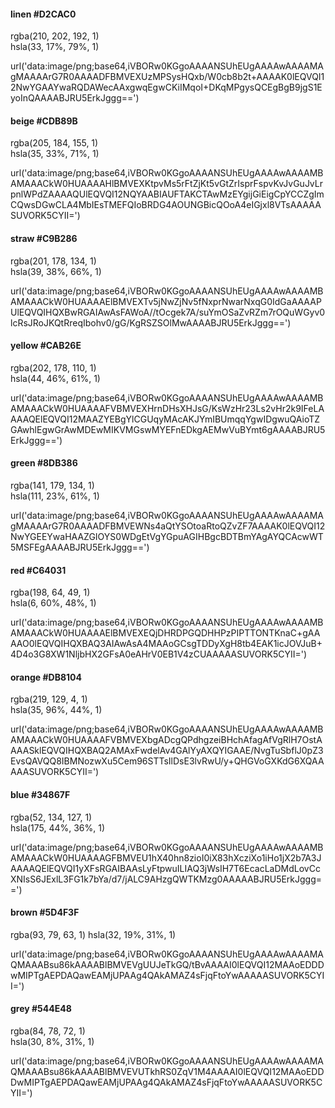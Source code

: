 
#### linen #D2CAC0 

rgba(210, 202, 192, 1)  
hsla(33, 17%, 79%, 1)  

url('data:image/png;base64,iVBORw0KGgoAAAANSUhEUgAAAAwAAAAMAgMAAAArG7R0AAAADFBMVEXUzMPSysHQxb/W0cb8b2t+AAAAK0lEQVQI12NwYGAAYwaRQDAWecAAxgwqEgwCKiIMqoI+DKqMPgysQCEgBgB9jgS1EyoInQAAAABJRU5ErkJggg==')


#### beige #CDB89B  

rgba(205, 184, 155, 1)  
hsla(35, 33%, 71%, 1)  

url('data:image/png;base64,iVBORw0KGgoAAAANSUhEUgAAAAwAAAAMBAMAAACkW0HUAAAAHlBMVEXKtpvMs5rFtZjKt5vGtZrIsprFspvKvJvGuJvLrpnlWPdZAAAAQUlEQVQI12NQYAABIAUFTAKCTAwMzEYgijGiEigCpYCCZgImCQwsDGwCLA4MbIEsTMEFQIoBRDG4AOUNGBicQOoA4eIGjxl8VTsAAAAASUVORK5CYII=')

#### straw #C9B286  

rgba(201, 178, 134, 1)  
hsla(39, 38%, 66%, 1)  

url('data:image/png;base64,iVBORw0KGgoAAAANSUhEUgAAAAwAAAAMBAMAAACkW0HUAAAAElBMVEXTv5jNwZjNv5fNxprNwarNxqG0IdGaAAAAPUlEQVQIHQXBwRGAIAwAsFAWoA//tOcgek7A/suYmOSaZvRZm7rOQuWGyv0lcRsJRoJKQtRreqIbohv0/gG/KgRSZSOlMwAAAABJRU5ErkJggg==')

#### yellow #CAB26E  

rgba(202, 178, 110, 1)  
hsla(44, 46%, 61%, 1)  

url('data:image/png;base64,iVBORw0KGgoAAAANSUhEUgAAAAwAAAAMBAMAAACkW0HUAAAAFVBMVEXHrnDHsXHJsG/KsWzHr23Ls2vHr2k9IFeLAAAAQElEQVQI12MAAZYEBgYlCGUqyMAcAKJYmIBUmqqYgwIDgwuQAioTZGAwhlEgwGrAwMDEwMIKVMGswMYEFnEDkgAEMwVuBYmt6gAAAABJRU5ErkJggg==')

#### green #8DB386  

rgba(141, 179, 134, 1)  
hsla(111, 23%, 61%, 1)  

url('data:image/png;base64,iVBORw0KGgoAAAANSUhEUgAAAAwAAAAMAgMAAAArG7R0AAAADFBMVEWNs4aQtYSOtoaRtoQZvZF7AAAAK0lEQVQI12NwYGEEYwaHAAZGIOYS0WDgEtVgYGpuAGIHBgcBDTBmYAgAYQCAcwWT5MSFEgAAAABJRU5ErkJggg==')

#### red #C64031  

rgba(198, 64, 49, 1)  
hsla(6, 60%, 48%, 1)  

url('data:image/png;base64,iVBORw0KGgoAAAANSUhEUgAAAAwAAAAMBAMAAACkW0HUAAAAElBMVEXEQjDHRDPGQDHHPzPIPTTONTKnaC+gAAAAO0lEQVQIHQXBAQ3AIAwAsA4MAAoGCsgTDDyXgH8tb4EAK1icJOVJuB+4D4o3G8XW1NljbHX2GFsA0eAHrV0EB1V4zCUAAAAASUVORK5CYII=')


#### orange #DB8104  

rgba(219, 129, 4, 1)  
hsla(35, 96%, 44%, 1)    

url('data:image/png;base64,iVBORw0KGgoAAAANSUhEUgAAAAwAAAAMBAMAAACkW0HUAAAAFVBMVEXbgADcgQPdhgzeiBHchAfagAfVgRlH7OstAAAASklEQVQIHQXBAQ2AMAxFwdelAv4GAlYyAXQYIGAAE/NvgTuSbflJ0pZ3EvsQAVQQ8IBMNozwXu5Cem96STTsIlDsE3lvRwU/y+QHGVoGXKdG6XQAAAAASUVORK5CYII=')

#### blue #34867F  

rgba(52, 134, 127, 1)  
hsla(175, 44%, 36%, 1)    

url('data:image/png;base64,iVBORw0KGgoAAAANSUhEUgAAAAwAAAAMBAMAAACkW0HUAAAAGFBMVEU1hX40hn8zioI0iX83hXcziXo1iHo1jX2b7A3JAAAAQElEQVQI1yXFsRGAIBAAsLyFtpwuILIAQ3jWsIH7T6EcacLaDMdLovCcXNIsS6JExlL3FG1k7bYa/d7/jALC9AHzgQWTKMzg0AAAAABJRU5ErkJggg==')


#### brown #5D4F3F  

rgba(93, 79, 63, 1)
hsla(32, 19%, 31%, 1)  

url('data:image/png;base64,iVBORw0KGgoAAAANSUhEUgAAAAwAAAAMAQMAAABsu86kAAAABlBMVEVgUUJeTkGQ/tBvAAAAI0lEQVQI12MAAoEDDDwMIPTgAEPDAQawEAMjUPAAg4QAkAMAZ4sFjqFtoYwAAAAASUVORK5CYII=')


#### grey #544E48  

rgba(84, 78, 72, 1)  
hsla(30, 8%, 31%, 1)  

url('data:image/png;base64,iVBORw0KGgoAAAANSUhEUgAAAAwAAAAMAQMAAABsu86kAAAABlBMVEVUTkhRS0ZqV1M4AAAAI0lEQVQI12MAAoEDDDwMIPTgAEPDAQawEAMjUPAAg4QAkAMAZ4sFjqFtoYwAAAAASUVORK5CYII=')


